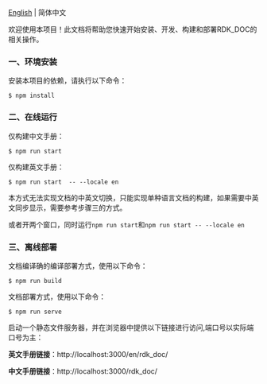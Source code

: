 [English](./README.md) | 简体中文

欢迎使用本项目！此文档将帮助您快速开始安装、开发、构建和部署RDK_DOC的相关操作。


### 一、环境安装

安装本项目的依赖，请执行以下命令：

```shell
$ npm install
```

### 二、在线运行

仅构建中文手册：

```shell
$ npm run start
```

仅构建英文手册：

```shell
$ npm run start  -- --locale en
```

本方式无法实现文档的中英文切换，只能实现单种语言文档的构建，如果需要中英文同步显示，需要参考步骤三的方式。

或者开两个窗口，同时运行`npm run start`和`npm run start -- --locale en`



### 三、离线部署

文档编译确的编译部署方式，使用以下命令：

```shell
$ npm run build
```

文档部署方式，使用以下命令：

```shell
$ npm run serve
```

启动一个静态文件服务器，并在浏览器中提供以下链接进行访问,端口号以实际端口号为主：

**英文手册链接**：http://localhost:3000/en/rdk_doc/

**中文手册链接**：http://localhost:3000/rdk_doc/


